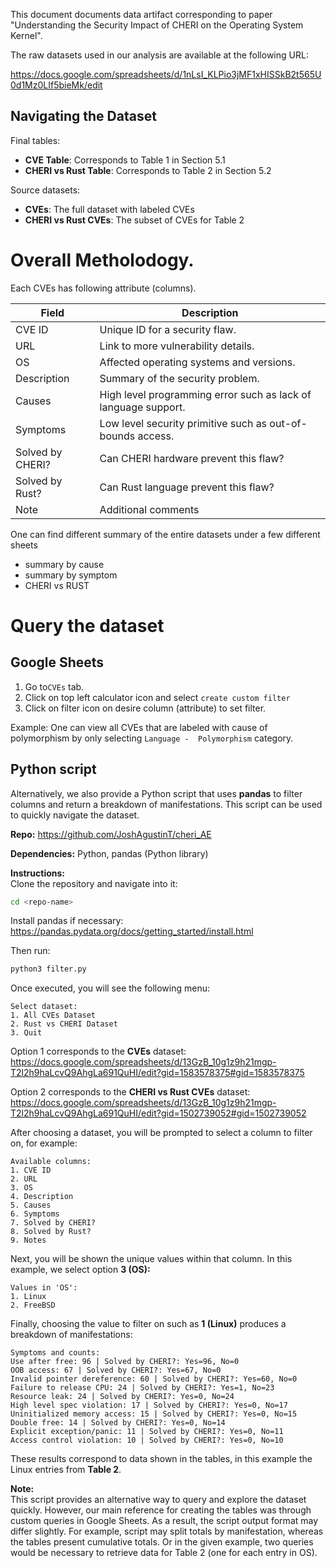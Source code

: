 

This document documents data artifact corresponding 
to paper "Understanding the Security Impact of CHERI
on the Operating System Kernel". 

The raw datasets used in our analysis are available at the following URL:

https://docs.google.com/spreadsheets/d/1nLsI_KLPio3jMF1xHISSkB2t565U0d1Mz0LIf5bieMk/edit

## Navigating the Dataset

Final tables:

- **CVE Table**: Corresponds to Table 1 in Section 5.1
- **CHERI vs Rust Table**: Corresponds to Table 2 in Section 5.2

Source datasets:

- **CVEs**: The full dataset with labeled CVEs
- **CHERI vs Rust CVEs**: The subset of CVEs for Table 2

# Overall Metholodogy.

Each CVEs has following attribute (columns).

| Field              | Description                                               |
|-------------------|----------------------------------------------------------- |
| CVE ID             | Unique ID for a security flaw.                            |
| URL                | Link to more vulnerability details.                       |
| OS                 | Affected operating systems and versions.                  |
| Description        | Summary of the security problem.                          |
| Causes             | High level programming error such as lack of language support. |
| Symptoms           | Low level security primitive such as out-of-bounds access. |
| Solved by CHERI?   | Can CHERI hardware prevent this flaw?                     |
| Solved by Rust?    | Can Rust language prevent this flaw?                      |
| Note               | Additional comments                                       |

One can find different summary of the entire datasets under a few different sheets

- summary by cause
- summary by symptom
- CHERI vs RUST

# Query the dataset

## Google Sheets
1. Go to`CVEs` tab. 
2. Click on top left calculator icon and select `create custom filter`
3. Click on filter icon on desire column (attribute) to set filter.

Example: 
One can view all CVEs that are labeled with cause of polymorphism by only selecting `Language -  Polymorphism` category. 




## Python script


Alternatively, we also provide a Python script that uses **pandas** to filter columns and return a breakdown of manifestations. This script can be used to quickly navigate the dataset.

**Repo:** https://github.com/JoshAgustinT/cheri_AE

**Dependencies:** Python, pandas (Python library)

**Instructions:**  
Clone the repository and navigate into it:

```bash
cd <repo-name>
```

Install pandas if necessary:  
<https://pandas.pydata.org/docs/getting_started/install.html>

Then run:  
```bash
python3 filter.py
```

Once executed, you will see the following menu:

```
Select dataset:
1. All CVEs Dataset
2. Rust vs CHERI Dataset
3. Quit
```

Option 1 corresponds to the **CVEs** dataset:  
<https://docs.google.com/spreadsheets/d/13GzB_10g1z9h21mgp-T2l2h9haLcvQ9AhgLa691QuHI/edit?gid=1583578375#gid=1583578375>  

Option 2 corresponds to the **CHERI vs Rust CVEs** dataset:  
<https://docs.google.com/spreadsheets/d/13GzB_10g1z9h21mgp-T2l2h9haLcvQ9AhgLa691QuHI/edit?gid=1502739052#gid=1502739052>  

After choosing a dataset, you will be prompted to select a column to filter on, for example:

```
Available columns:
1. CVE ID
2. URL
3. OS
4. Description
5. Causes
6. Symptoms
7. Solved by CHERI?
8. Solved by Rust?
9. Notes
```

Next, you will be shown the unique values within that column. In this example, we select option **3 (OS):**

```
Values in 'OS':
1. Linux
2. FreeBSD
```

Finally, choosing the value to filter on such as **1 (Linux)** produces a breakdown of manifestations:

```
Symptoms and counts:
Use after free: 96 | Solved by CHERI?: Yes=96, No=0
OOB access: 67 | Solved by CHERI?: Yes=67, No=0
Invalid pointer dereference: 60 | Solved by CHERI?: Yes=60, No=0
Failure to release CPU: 24 | Solved by CHERI?: Yes=1, No=23
Resource leak: 24 | Solved by CHERI?: Yes=0, No=24
High level spec violation: 17 | Solved by CHERI?: Yes=0, No=17
Uninitialized memory access: 15 | Solved by CHERI?: Yes=0, No=15
Double free: 14 | Solved by CHERI?: Yes=0, No=14
Explicit exception/panic: 11 | Solved by CHERI?: Yes=0, No=11
Access control violation: 10 | Solved by CHERI?: Yes=0, No=10
```

These results correspond to data shown in the tables, in this example the Linux entries from **Table 2**.

**Note:**  
This script provides an alternative way to query and explore the dataset quickly. However, our main reference for creating the tables was through custom queries in Google Sheets. As a result, the script output format may differ slightly. For example, script may split totals by manifestation, whereas the tables present cumulative totals. Or in the given example, two queries would be necessary to retrieve data for Table 2 (one for each entry in OS). 
